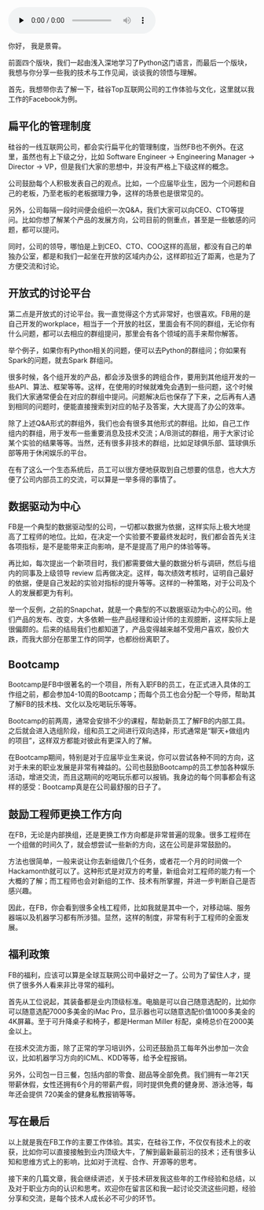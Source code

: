 <audio id="audio" title="41 | 硅谷一线互联网公司的工作体验" controls="" preload="none"><source id="mp3" src="https://static001.geekbang.org/resource/audio/bf/19/bf9e959571344f81837822311aebd919.mp3"></audio>

你好， 我是景霄。

前面四个版块，我们一起由浅入深地学习了Python这门语言，而最后一个版块，我想与你分享一些我的技术与工作见闻，谈谈我的领悟与理解。

首先，我想带你去了解一下，硅谷Top互联网公司的工作体验与文化，这里就以我工作的Facebook为例。

## 扁平化的管理制度

硅谷的一线互联网公司，都会实行扁平化的管理制度，当然FB也不例外。在这里，虽然也有上下级之分，比如  Software Engineer -&gt; Engineering Manager -&gt; Director -&gt; VP，但是我们大家的思想中，并没有严格上下级这样的概念。

公司鼓励每个人积极发表自己的观点。比如，一个应届毕业生，因为一个问题和自己的老板，乃至老板的老板据理力争，这样的场景也是很常见的。

另外，公司每隔一段时间便会组织一次Q&amp;A，我们大家可以向CEO、CTO等提问。比如你想了解某个产品的发展方向，公司目前的侧重点，甚至是一些敏感的问题，都可以提问。

同时，公司的领导，哪怕是上到CEO、CTO、COO这样的高层，都没有自己的单独办公室，都是和我们一起坐在开放的区域内办公，这样即拉近了距离，也是为了方便交流和讨论。

## 开放式的讨论平台

第二点是开放式的讨论平台。我一直觉得这个方式非常好，也很喜欢。FB用的是自己开发的workplace，相当于一个开放的社区，里面会有不同的群组，无论你有什么问题，都可以去相应的群组提问，那里会有各个领域的高手来帮你解答。

举个例子，如果你有Python相关的问题，便可以去Python的群组问；你如果有Spark的问题，就去Spark 群组问。

很多时候，各个组开发的产品，都会涉及很多的跨组合作，要用到其他组开发的一些API、算法、框架等等。这样，在使用的时候就难免会遇到一些问题，这个时候我们大家通常便会在对应的群组中提问。问题解决后也保存了下来，之后再有人遇到相同的问题时，便能直接搜索到对应的帖子及答案，大大提高了办公的效率。

除了上述Q&amp;A形式的群组外，我们也会有很多其他形式的群组。比如，自己工作组内的群组，用于发布一些重要消息及技术交流；A/B测试的群组，用于大家讨论某个实验的结果等等。当然，还有很多非技术的群组，比如足球俱乐部、篮球俱乐部等用于休闲娱乐的平台。

在有了这么一个生态系统后，员工可以很方便地获取到自己想要的信息，也大大方便了公司内部员工的交流，可以算是一举多得的事情了。

## 数据驱动为中心

FB是一个典型的数据驱动型的公司，一切都以数据为依据，这样实际上极大地提高了工程师的地位。比如，在决定一个实验要不要最终发起时，我们都会首先关注各项指标，是不是能带来正向影响，是不是提高了用户的体验等等。

再比如，每次提出一个新项目时，我们都需要做大量的数据分析与调研，然后与组内的同事及上级领导  review 后再做决定。这样，每次绩效考核时，证明自己最好的依据，便是自己发起的实验对指标的提升等等。这样的一种策略，对于公司及个人的发展都更为有利。

举一个反例，之前的Snapchat，就是一个典型的不以数据驱动为中心的公司。他们产品的发布、改变，大多依赖一些产品经理和设计师的主观臆断，这样实际上是很偏颇的。后来的结局我们也都知道了，产品变得越来越不受用户喜欢，股价大跌，而我大部分在那里工作的同学，也都纷纷离职了。

## Bootcamp

Bootcamp是FB中很著名的一个项目，所有入职FB的员工，在正式进入具体的工作组之前，都会参加4-10周的Bootcamp；而每个员工也会分配一个导师，帮助其了解FB的技术栈、文化以及吃喝玩乐等等。

Bootcamp的前两周，通常会安排不少的课程，帮助新员工了解FB的内部工具。之后就会进入选组阶段，组和员工之间进行双向选择，形式通常是“聊天+做组内的项目”，这样双方都能对彼此有更深入的了解。

在Bootcamp期间，特别是对于应届毕业生来说，你可以尝试各种不同的方向，这对于未来的职业发展是非常有裨益的。公司也鼓励Bootcamp的员工参加各种娱乐活动，增进交流，而且这期间的吃喝玩乐都可以报销。我身边的每个同事都会有这样的感受：Bootcamp真是在公司最舒服的日子了。

## 鼓励工程师更换工作方向

在FB，无论是内部换组，还是更换工作方向都是非常普遍的现象。很多工程师在一个组做的时间久了，就会想尝试一些新的方向，这在公司是非常鼓励的。

方法也很简单，一般来说让你去新组做几个任务，或者花一个月的时间做一个Hackamonth就可以了。这种形式是对双方的考量，新组会对工程师的能力有一个大概的了解；而工程师也会对新组的工作、技术有所掌握，并进一步判断自己是否感兴趣。

因此，在FB，你会看到很多全栈工程师，比如我就是其中一个，对移动端、服务器端以及机器学习都有所涉猎。显然，这样的制度，非常有利于工程师的全面发展。

## 福利政策

FB的福利，应该可以算是全球互联网公司中最好之一了。公司为了留住人才，提供了很多外人看来非比寻常的福利。

首先从工位说起，其装备都是业内顶级标准。电脑是可以自己随意选配的，比如你可以随意选配7000多美金的iMac Pro，显示器也可以随意选配价值1000多美金的4K屏幕。至于可升降桌子和椅子，都是Herman Miller 标配，桌椅总价在2000美金以上。

在技术交流方面，除了正常的学习培训外，公司还鼓励员工每年外出参加一次会议，比如机器学习方向的ICML、KDD等等，给予全程报销。

另外，公司包一日三餐，包括内部的零食、甜品等全部免费。我们拥有一年21天带薪休假，女性还拥有6个月的带薪产假，同时提供免费的健身房、游泳池等，每年还会提供 720美金的健身私教报销等等。

## 写在最后

以上就是我在FB工作的主要工作体验。其实，在硅谷工作，不仅仅有技术上的收获，比如你可以直接接触到业内顶级大牛，了解到最新最前沿的技术；还有很多认知和思维方式上的影响，比如对于流程、合作、开源等的思考。

接下来的几篇文章，我会继续讲述，关于技术研发我这些年的工作经验和总结，以及对于职业方向的认识和思考。欢迎你在留言区和我一起讨论交流这些问题，经验分享和交流，是每个技术人成长必不可少的环节。


